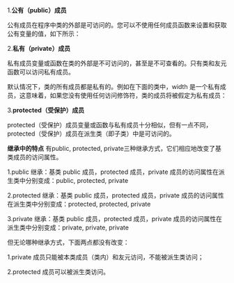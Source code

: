 1.**公有（public）成员**

  公有成员在程序中类的外部是可访问的。您可以不使用任何成员函数来设置和获取公有变量的值，如下所示：

2.**私有（private）成员**

  私有成员变量或函数在类的外部是不可访问的，甚至是不可查看的。只有类和友元函数可以访问私有成员。

  默认情况下，类的所有成员都是私有的。例如在下面的类中，width 是一个私有成员，这意味着，如果您没有使用任何访问修饰符，类的成员将被假定为私有成员：

3.**protected（受保护）成员**

  protected（受保护）成员变量或函数与私有成员十分相似，但有一点不同，protected（受保护）成员在派生类（即子类）中是可访问的。

**继承中的特点**
  有public, protected, private三种继承方式，它们相应地改变了基类成员的访问属性。
  
  1.public 继承：基类 public 成员，protected 成员，private 成员的访问属性在派生类中分别变成：public, protected, private
  
  2.protected 继承：基类 public 成员，protected 成员，private 成员的访问属性在派生类中分别变成：protected, protected, private
  
  3.private 继承：基类 public 成员，protected 成员，private 成员的访问属性在派生类中分别变成：private, private, private
  
  但无论哪种继承方式，下面两点都没有改变：
  
  1.private 成员只能被本类成员（类内）和友元访问，不能被派生类访问；
  
  2.protected 成员可以被派生类访问。
